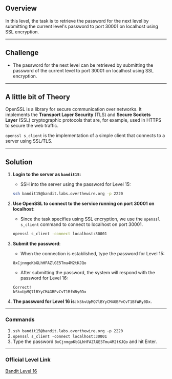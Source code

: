 ## Overview

In this level, the task is to retrieve the password for the next level by submitting the current level's password to port 30001 on localhost using SSL encryption.

---

## Challenge

- The password for the next level can be retrieved by submitting the password of the current level to port 30001 on localhost using SSL encryption.

---
## A little bit of Theory

OpenSSL is a library for secure communication over networks. It implements the **Transport Layer Security** (TLS) and **Secure Sockets Layer** (SSL) cryptographic protocols that are, for example, used in HTTPS to secure the web traffic.

`openssl s_client` is the implementation of a simple client that connects to a server using SSL/TLS.

---
## Solution

1. **Login to the server as `bandit15`:**
    
    - SSH into the server using the password for Level 15:
    
    ```bash
    ssh bandit15@bandit.labs.overthewire.org -p 2220
    ```
    
2. **Use OpenSSL to connect to the service running on port 30001 on localhost**:
    
    - Since the task specifies using SSL encryption, we use the `openssl s_client` command to connect to localhost on port 30001.
    
    ```bash
    openssl s_client -connect localhost:30001
    ```
    
3. **Submit the password**:
    
    - When the connection is established, type the password for Level 15:
    
    ```
    8xCjnmgoKbGLhHFAZlGE5Tmu4M2tKJQo
    ```
    
    - After submitting the password, the system will respond with the password for Level 16:
    
    ```
    Correct!
    kSkvUpMQ7lBYyCM4GBPvCvT1BfWRy0Dx
    ```
    
4. **The password for Level 16 is**: `kSkvUpMQ7lBYyCM4GBPvCvT1BfWRy0Dx`.
    

---

### Commands

1. `ssh bandit15@bandit.labs.overthewire.org -p 2220`
2. `openssl s_client -connect localhost:30001`
3. Type the password `8xCjnmgoKbGLhHFAZlGE5Tmu4M2tKJQo` and hit Enter.

---

### Official Level Link

[Bandit Level 16](https://overthewire.org/wargames/bandit/bandit16.html)


